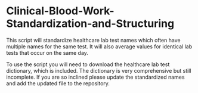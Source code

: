 # Clinical-Blood-Work-Standardization-and-Structuring
This script will standardize healthcare lab test names which often have multiple names for the same test. 
It will also average values for identical lab tests that occur on the same day.

To use the script you will need to download the healthcare lab test dictionary, which is included. 
The dictionary is very comprehensive but still incomplete. 
If you are so inclined please update the standardized names and add the updated file to the repository.

